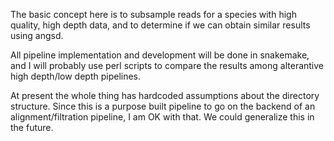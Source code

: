 The basic concept here is to subsample reads for a species with high quality, high depth data, and to determine if we can obtain similar results using angsd. 

All pipeline implementation and development will be done in snakemake, and I will probably use perl scripts to compare the results among alterantive high depth/low depth pipelines. 

At present the whole thing has hardcoded assumptions about the directory structure. Since this is a purpose built pipeline to go on the backend of an alignment/filtration pipeline, I am OK with that. We could generalize this in the future. 
